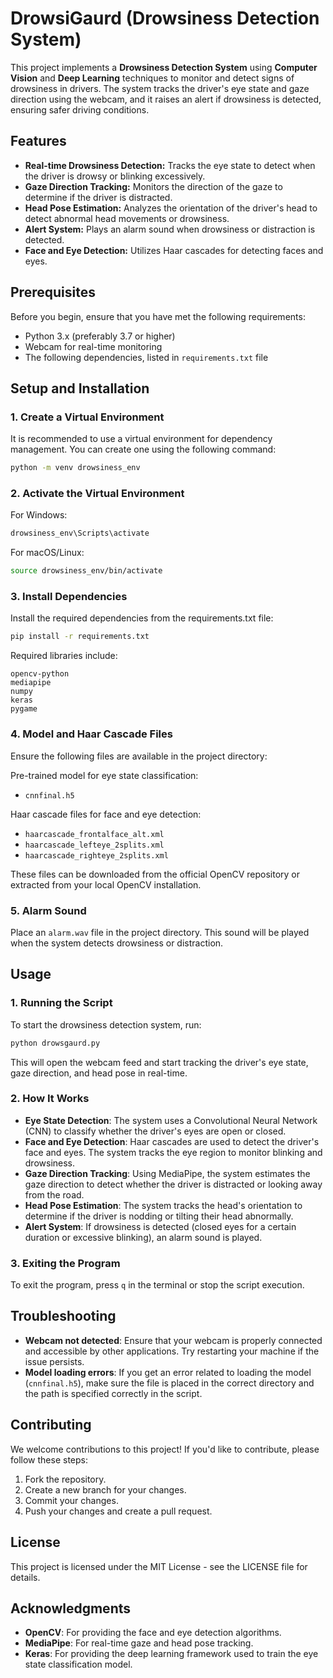 # DrowsiGaurd (Drowsiness Detection System)

This project implements a **Drowsiness Detection System** using **Computer Vision** and **Deep Learning** techniques to monitor and detect signs of drowsiness in drivers. The system tracks the driver's eye state and gaze direction using the webcam, and it raises an alert if drowsiness is detected, ensuring safer driving conditions.

## Features

- **Real-time Drowsiness Detection:** Tracks the eye state to detect when the driver is drowsy or blinking excessively.
- **Gaze Direction Tracking:** Monitors the direction of the gaze to determine if the driver is distracted.
- **Head Pose Estimation:** Analyzes the orientation of the driver's head to detect abnormal head movements or drowsiness.
- **Alert System:** Plays an alarm sound when drowsiness or distraction is detected.
- **Face and Eye Detection:** Utilizes Haar cascades for detecting faces and eyes.

## Prerequisites

Before you begin, ensure that you have met the following requirements:
- Python 3.x (preferably 3.7 or higher)
- Webcam for real-time monitoring
- The following dependencies, listed in `requirements.txt` file

## Setup and Installation

### 1. Create a Virtual Environment
It is recommended to use a virtual environment for dependency management. You can create one using the following command:

```bash
python -m venv drowsiness_env
```

### 2. Activate the Virtual Environment
For Windows:
```bash
drowsiness_env\Scripts\activate
```

For macOS/Linux:
```bash
source drowsiness_env/bin/activate
```

### 3. Install Dependencies
Install the required dependencies from the requirements.txt file:
```bash
pip install -r requirements.txt
```

Required libraries include:
```text
opencv-python
mediapipe
numpy
keras
pygame
```

### 4. Model and Haar Cascade Files
Ensure the following files are available in the project directory:

Pre-trained model for eye state classification:
- `cnnfinal.h5`

Haar cascade files for face and eye detection:
- `haarcascade_frontalface_alt.xml`
- `haarcascade_lefteye_2splits.xml`
- `haarcascade_righteye_2splits.xml`

These files can be downloaded from the official OpenCV repository or extracted from your local OpenCV installation.

### 5. Alarm Sound
Place an `alarm.wav` file in the project directory. This sound will be played when the system detects drowsiness or distraction.

## Usage

### 1. Running the Script
To start the drowsiness detection system, run:
```bash
python drowsgaurd.py
```
This will open the webcam feed and start tracking the driver's eye state, gaze direction, and head pose in real-time.

### 2. How It Works
- **Eye State Detection**: The system uses a Convolutional Neural Network (CNN) to classify whether the driver's eyes are open or closed.
- **Face and Eye Detection**: Haar cascades are used to detect the driver's face and eyes. The system tracks the eye region to monitor blinking and drowsiness.
- **Gaze Direction Tracking**: Using MediaPipe, the system estimates the gaze direction to detect whether the driver is distracted or looking away from the road.
- **Head Pose Estimation**: The system tracks the head's orientation to determine if the driver is nodding or tilting their head abnormally.
- **Alert System**: If drowsiness is detected (closed eyes for a certain duration or excessive blinking), an alarm sound is played.

### 3. Exiting the Program
To exit the program, press `q` in the terminal or stop the script execution.



## Troubleshooting

- **Webcam not detected**: Ensure that your webcam is properly connected and accessible by other applications. Try restarting your machine if the issue persists.
- **Model loading errors**: If you get an error related to loading the model (`cnnfinal.h5`), make sure the file is placed in the correct directory and the path is specified correctly in the script.

## Contributing

We welcome contributions to this project! If you'd like to contribute, please follow these steps:

1. Fork the repository.
2. Create a new branch for your changes.
3. Commit your changes.
4. Push your changes and create a pull request.

## License

This project is licensed under the MIT License - see the LICENSE file for details.

## Acknowledgments

- **OpenCV**: For providing the face and eye detection algorithms.
- **MediaPipe**: For real-time gaze and head pose tracking.
- **Keras**: For providing the deep learning framework used to train the eye state classification model.